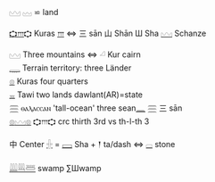 𓈉 𓈊 ⋍ land  

[𐎘](𐎘)[𐎍](𐎍)𐎘 Kuras [𐎍](𐎍) ⇔ 三 sān 山 Shān Ш Sha [𓈉](𓈉) Schanze  

𓈉 Three mountains ⇔ 𓏘 Kur cairn  
[𓇾](𓇾) Terrain territory: three Länder  
[𓊖](𓊖) Kuras four quarters  
[𓈇](𓈇) Tawi two lands  dawlant(AR)=state  
[𓈗](𓈗) ⲑⲁⲗⲁⲥⲥⲁⲛ 'tall-ocean' three sean[𓈖](𓈖) 𓈗 三 sān  
[𓊖](𓊖)[𓈉](𓈉)[𓊖](𓊖) 𐎘𐎍𐎘 crc thirth 3rd vs th-l-th 3  

中 Center [𓏶](𓏶) = [𓈙](𓈙) Sha + 𒁹 ta/dash   ⇔ [𓊌](𓊌) stone  

[𓇏](𓇏)[𓇐](𓇐)[𓆷](𓆷) swamp ∑Шwamp  

